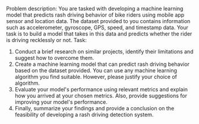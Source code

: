 Problem description:
You are tasked with developing a machine learning model that predicts rash driving behavior of bike riders using mobile app sensor and location data. The dataset provided to you contains information such as accelerometer, gyroscope, GPS, speed, and timestamp data. Your task is to build a model that takes in this data and predicts whether the rider is driving recklessly or not.
Task:
1.	Conduct a brief research on similar projects, identify their limitations and suggest how to overcome them.
2.	Create a machine learning model that can predict rash driving behavior based on the dataset provided. You can use any machine learning algorithm you find suitable. However, please justify your choice of algorithm.
3.	Evaluate your model's performance using relevant metrics and explain how you arrived at your chosen metrics. Also, provide suggestions for improving your model's performance.
4.	Finally, summarize your findings and provide a conclusion on the feasibility of developing a rash driving detection system.
